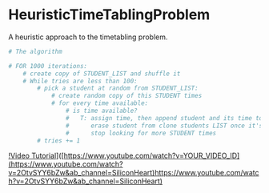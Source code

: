 # HeuristicTimeTablingProblem
A heuristic approach to the timetabling problem.

```python
# The algorithm

# FOR 1000 iterations:
    # create copy of STUDENT_LIST and shuffle it
    # While tries are less than 100:
        # pick a student at random from STUDENT_LIST:
            # create random copy of this STUDENT times
            # for every time available:
                # is time available?
                #   T: assign time, then append student and its time to finalLIst.
                #      erase student from clone students LIST once it's done
                #      stop looking for more STUDENT times
        # tries += 1
```
[!Video Tutorial](https://github.com/UGarCil/ugarcil.github.io/blob/master/Images/thumbnail.png)]([https://www.youtube.com/watch?v=YOUR_VIDEO_ID](https://www.youtube.com/watch?v=2OtvSYY6bZw&ab_channel=SiliconHeart)https://www.youtube.com/watch?v=2OtvSYY6bZw&ab_channel=SiliconHeart)
